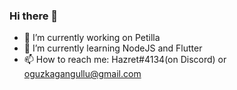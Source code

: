 ### Hi there 👋

- 🔭 I’m currently working on Petilla
- 🌱 I’m currently learning NodeJS and Flutter
- 📫 How to reach me: Hazret#4134(on Discord) or oguzkagangullu@gmail.com
